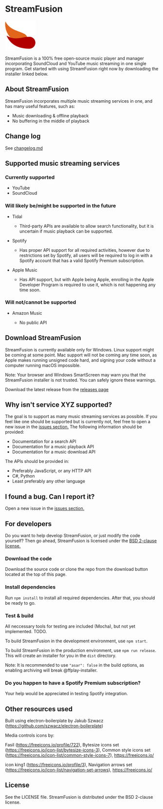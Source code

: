 # StreamFusion
<img src="https://github.com/K1GOL/StreamFusion/blob/main/resources/icons/128x128.png" width="100" height="100">

StreamFusion is a 100% free open-source music player and manager incorporating SoundCloud and YouTube music streaming in one single program. Get started with using StreamFusion right now by downloading the installer linked below.

## About StreamFusion

StreamFusion incorporates multiple music streaming services in one, and has many useful features, such as:
* Music downloading & offline playback
* No buffering in the middle of playback

## Change log

See [changelog.md](https://github.com/K1GOL/StreamFusion/blob/main/changelog.md)

## Supported music streaming services

### Currently supported

* YouTube
* SoundCloud

### Will likely be/might be supported in the future

* Tidal

  * Third-party APIs are available to allow search functionality, but it is uncertain if music playback can be supported.

* Spotify

  * Has proper API support for all required activities, however due to restrictions set by Spotify, all users will be required to log in with a Spotify account that has a valid Spotify Premium subscription.

* Apple Music

  * Has API support, but with Apple being Apple, enrolling in the Apple Developer Program is required to use it, which is not happening any time soon.

### Will not/cannot be supported

* Amazon Music

  * No public API

## Download StreamFusion

StreamFusion is currently available only for Windows. Linux support might be coming at some point. Mac support will not be coming any time soon, as Apple makes running unsigned code hard, and signing your code without a computer running macOS impossible.

Note: Your browser and Windows SmartScreen may warn you that the StreamFusion installer is not trusted. You can safely ignore these warnings.

Download the latest release from the [releases page](https://github.com/K1GOL/StreamFusion/releases)

## Why isn't service XYZ supported?

The goal is to support as many music streaming services as possible. If you feel like one should be supported but is currently not, feel free to open a new issue in the [issues section.](https://github.com/K1GOL/StreamFusion/issues) The following information should be provided:
* Documentation for a search API
* Documentation for a music playback API
* Documentation for a music download API

The APIs should be provided in:
* Preferably JavaScript, or any HTTP API
* C#, Python
* Least preferably any other language

## I found a bug. Can I report it?

Open a new issue in the [issues section.](https://github.com/K1GOL/StreamFusion/issues)

## For developers

Do you want to help develop StreamFusion, or just modify the code yourself? Then go ahead, StreamFusion is licensed under the [BSD 2-clause license.](https://en.wikipedia.org/wiki/BSD_licenses#2-clause_license_(%22Simplified_BSD_License%22_or_%22FreeBSD_License%22))

### Download the code

Download the source code or clone the repo from the download button located at the top of this page.

### Install dependencies

Run `npm install` to install all required dependencies. After that, you should be ready to go.

### Test & build

All neccessary tools for testing are included (Mocha), but not yet implemented. TODO.

To build StreamFusion in the development environment, use `npm start`.

To build StreamFusion in the production environment, use `npm run release`. This will create an installer for you in the `dist` directory.

Note: It is recommended to use `"asar": false` in the build options, as enabling archiving will break @ffplay-installer.

### Do you happen to have a Spotify Premium subscription?

Your help would be appreciated in testing Spotify integration.

## Other resources used

Built using electron-boilerplate by Jakub Szwacz (https://github.com/szwacz/electron-boilerplate)

Media controls icons by:

  Fasil (https://freeicons.io/profile/722), Bytesize icons set (https://freeicons.io/icon-list/bytesize-icons-3), Common style icons set (https://freeicons.io/icon-list/common-style-icons-7), https://freeicons.io/

icon king1 (https://freeicons.io/profile/3), Navigation arrows set (https://freeicons.io/icon-list/navigation-set-arrows), https://freeicons.io/

## License

See the LICENSE file. StreamFusion is distributed under the BSD 2-clause license.
